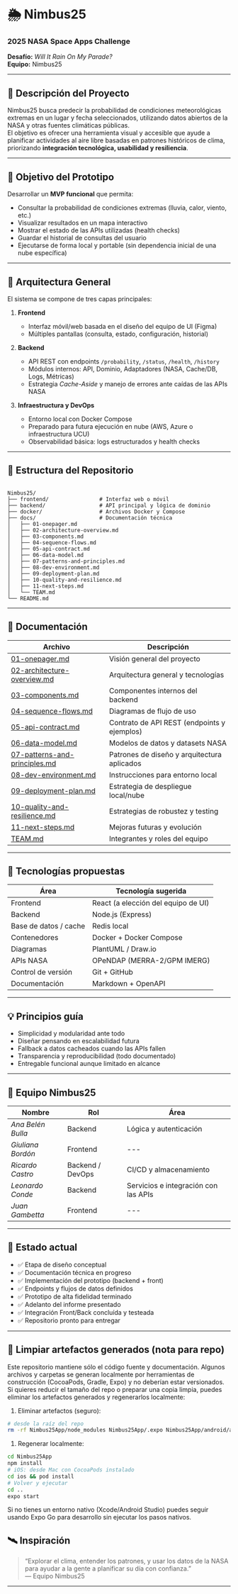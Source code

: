 # 🌦️ Nimbus25

### 2025 NASA Space Apps Challenge  
**Desafío:** *Will It Rain On My Parade?*  
**Equipo:** Nimbus25  

---

## 🚀 Descripción del Proyecto

Nimbus25 busca predecir la probabilidad de condiciones meteorológicas extremas en un lugar y fecha seleccionados, utilizando datos abiertos de la NASA y otras fuentes climáticas públicas.  
El objetivo es ofrecer una herramienta visual y accesible que ayude a planificar actividades al aire libre basadas en patrones históricos de clima, priorizando **integración tecnológica, usabilidad y resiliencia**.

---

## 🎯 Objetivo del Prototipo

Desarrollar un **MVP funcional** que permita:
- Consultar la probabilidad de condiciones extremas (lluvia, calor, viento, etc.)  
- Visualizar resultados en un mapa interactivo  
- Mostrar el estado de las APIs utilizadas (health checks)  
- Guardar el historial de consultas del usuario  
- Ejecutarse de forma local y portable (sin dependencia inicial de una nube específica)

---

## 🧩 Arquitectura General

El sistema se compone de tres capas principales:

1. **Frontend**  
   - Interfaz móvil/web basada en el diseño del equipo de UI (Figma)  
   - Múltiples pantallas (consulta, estado, configuración, historial)

2. **Backend**  
   - API REST con endpoints `/probability`, `/status`, `/health`, `/history`  
   - Módulos internos: API, Dominio, Adaptadores (NASA, Cache/DB, Logs, Métricas)  
   - Estrategia *Cache-Aside* y manejo de errores ante caídas de las APIs NASA  

3. **Infraestructura y DevOps**  
   - Entorno local con Docker Compose  
   - Preparado para futura ejecución en nube (AWS, Azure o infraestructura UCU)  
   - Observabilidad básica: logs estructurados y health checks

---

## 🧱 Estructura del Repositorio

```

Nimbus25/
├── frontend/                # Interfaz web o móvil
├── backend/                 # API principal y lógica de dominio
├── docker/                  # Archivos Docker y Compose
├── docs/                    # Documentación técnica
│   ├── 01-onepager.md
│   ├── 02-architecture-overview.md
│   ├── 03-components.md
│   ├── 04-sequence-flows.md
│   ├── 05-api-contract.md
│   ├── 06-data-model.md
│   ├── 07-patterns-and-principles.md
│   ├── 08-dev-environment.md
│   ├── 09-deployment-plan.md
│   ├── 10-quality-and-resilience.md
│   ├── 11-next-steps.md
│   └── TEAM.md
└── README.md

```

---

## 📄 Documentación

| Archivo | Descripción |
|----------|--------------|
| [01-onepager.md](docs/01-onepager.md) | Visión general del proyecto |
| [02-architecture-overview.md](docs/02-architecture-overview.md) | Arquitectura general y tecnologías |
| [03-components.md](docs/03-components.md) | Componentes internos del backend |
| [04-sequence-flows.md](docs/04-sequence-flows.md) | Diagramas de flujo de uso |
| [05-api-contract.md](docs/05-api-contract.md) | Contrato de API REST (endpoints y ejemplos) |
| [06-data-model.md](docs/06-data-model.md) | Modelos de datos y datasets NASA |
| [07-patterns-and-principles.md](docs/07-patterns-and-principles.md) | Patrones de diseño y arquitectura aplicados |
| [08-dev-environment.md](docs/08-dev-environment.md) | Instrucciones para entorno local |
| [09-deployment-plan.md](docs/09-deployment-plan.md) | Estrategia de despliegue local/nube |
| [10-quality-and-resilience.md](docs/10-quality-and-resilience.md) | Estrategias de robustez y testing |
| [11-next-steps.md](docs/11-next-steps.md) | Mejoras futuras y evolución |
| [TEAM.md](docs/TEAM.md) | Integrantes y roles del equipo |

---

## 🧠 Tecnologías propuestas

| Área | Tecnología sugerida |
|------|----------------------|
| Frontend | React (a elección del equipo de UI) |
| Backend | Node.js (Express) |
| Base de datos / cache | Redis local |
| Contenedores | Docker + Docker Compose |
| Diagramas | PlantUML / Draw.io |
| APIs NASA | OPeNDAP (MERRA-2/GPM IMERG) |
| Control de versión | Git + GitHub |
| Documentación | Markdown + OpenAPI |

---

## 💡 Principios guía

- Simplicidad y modularidad ante todo  
- Diseñar pensando en escalabilidad futura  
- Fallback a datos cacheados cuando las APIs fallen  
- Transparencia y reproducibilidad (todo documentado)  
- Entregable funcional aunque limitado en alcance  

---

## 👥 Equipo Nimbus25

| Nombre | Rol | Área |
|--------|-----|------|
| *Ana Belén Bulla* | Backend | Lógica y autenticación |
| *Giuliana Bordón* | Frontend | --- |
| *Ricardo Castro* | Backend / DevOps | CI/CD y almacenamiento |
| *Leonardo Conde* | Backend | Servicios e integración con las APIs |
| *Juan Gambetta* | Frontend | --- |

---

## 📅 Estado actual

- ✅ Etapa de diseño conceptual  
- ✅ Documentación técnica en progreso  
- ✅ Implementación del prototipo (backend + front)
- ✅ Endpoints y flujos de datos definidos
- ✅ Prototipo de alta fidelidad terminado
- ✅ Adelanto del informe presentado
- ✅ Integración Front/Back concluída y testeada
- ✅ Repositorio pronto para entregar

---

## 🧹 Limpiar artefactos generados (nota para repo)

Este repositorio mantiene sólo el código fuente y documentación. Algunos archivos y carpetas se generan localmente por herramientas de construcción (CocoaPods, Gradle, Expo) y no deberían estar versionados. Si quieres reducir el tamaño del repo o preparar una copia limpia, puedes eliminar los artefactos generados y regenerarlos localmente:

1. Eliminar artefactos (seguro):

```bash
# desde la raíz del repo
rm -rf Nimbus25App/node_modules Nimbus25App/.expo Nimbus25App/android/app/build Nimbus25App/ios/Pods Nimbus25App/ios/build Nimbus25App/ios/*.xcworkspace
```

1. Regenerar localmente:

```bash
cd Nimbus25App
npm install
# iOS: desde Mac con CocoaPods instalado
cd ios && pod install
# Volver y ejecutar
cd ..
expo start
```

Si no tienes un entorno nativo (Xcode/Android Studio) puedes seguir usando Expo Go para desarrollo sin ejecutar los pasos nativos.


## 🛰️ Inspiración

> “Explorar el clima, entender los patrones, y usar los datos de la NASA para ayudar a la gente a planificar su día con confianza.”  
> — Equipo Nimbus25

---
